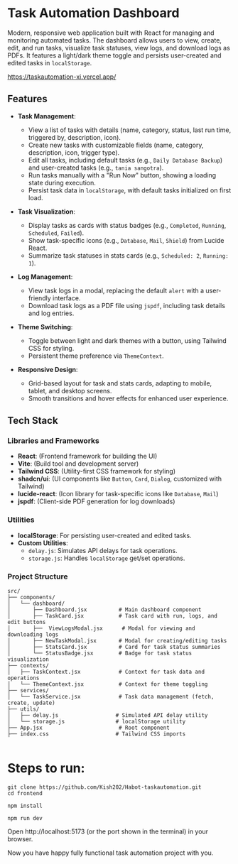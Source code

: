 # Task Automation Dashboard

 Modern, responsive web application built with React for managing and monitoring automated tasks. The dashboard allows users to view, create, edit, and run tasks, visualize task statuses, view logs, and download logs as PDFs. It features a light/dark theme toggle and persists user-created and edited tasks in `localStorage`.

https://taskautomation-xi.vercel.app/

## Features

- **Task Management**:
  - View a list of tasks with details (name, category, status, last run time, triggered by, description, icon).
  - Create new tasks with customizable fields (name, category, description, icon, trigger type).
  - Edit all tasks, including default tasks (e.g., `Daily Database Backup`) and user-created tasks (e.g., `tania sangotra`).
  - Run tasks manually with a "Run Now" button, showing a loading state during execution.
  - Persist task data in `localStorage`, with default tasks initialized on first load.

- **Task Visualization**:
  - Display tasks as cards with status badges (e.g., `Completed`, `Running`, `Scheduled`, `Failed`).
  - Show task-specific icons (e.g., `Database`, `Mail`, `Shield`) from Lucide React.
  - Summarize task statuses in stats cards (e.g., `Scheduled: 2`, `Running: 1`).

- **Log Management**:
  - View task logs in a modal, replacing the default `alert` with a user-friendly interface.
  - Download task logs as a PDF file using `jspdf`, including task details and log entries.

- **Theme Switching**:
  - Toggle between light and dark themes with a button, using Tailwind CSS for styling.
  - Persistent theme preference via `ThemeContext`.


- **Responsive Design**:
  - Grid-based layout for task and stats cards, adapting to mobile, tablet, and desktop screens.
  - Smooth transitions and hover effects for enhanced user experience.


## Tech Stack

### Libraries and Frameworks
- **React**:   (Frontend framework for building the UI)
- **Vite**:  (Build tool and development server)
- **Tailwind CSS**: (Utility-first CSS framework for styling)
- **shadcn/ui**: (UI components like `Button`, `Card`, `Dialog`, customized with Tailwind)
- **lucide-react**:  (Icon library for task-specific icons like `Database`, `Mail`)
- **jspdf**:  (Client-side PDF generation for log downloads)

### Utilities
- **localStorage**: For persisting user-created and edited tasks.
- **Custom Utilities**:
  - `delay.js`: Simulates API delays for task operations.
  - `storage.js`: Handles `localStorage` get/set operations.

### Project Structure

```plaintext
src/
├── components/
│   └── dashboard/
│       ├── Dashboard.jsx          # Main dashboard component
│       ├── TaskCard.jsx           # Task card with run, logs, and edit buttons
│       ├──  ViewLogsModal.jsx      # Modal for viewing and downloading logs
│       ├── NewTaskModal.jsx       # Modal for creating/editing tasks
│       ├── StatsCard.jsx          # Card for task status summaries
│       └── StatusBadge.jsx        # Badge for task status visualization
├── contexts/
│   ├── TaskContext.jsx            # Context for task data and operations
│   └── ThemeContext.jsx           # Context for theme toggling
├── services/
│   └── TaskService.jsx            # Task data management (fetch, create, update)
├── utils/
│   ├── delay.js                  # Simulated API delay utility
│   └── storage.js                # localStorage utility
├── App.jsx                        # Root component
├── index.css                     # Tailwind CSS imports


```
# Steps to run:
```
git clone https://github.com/Kish202/Habot-taskautomation.git
cd frontend
```
```
npm install
```
```
npm run dev
```
Open http://localhost:5173 (or the port shown in the terminal) in your browser.

Now you have happy fully functional task automation project with you.
